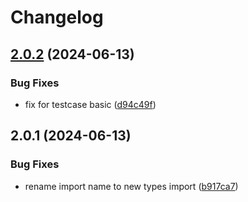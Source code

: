 # Changelog

## [2.0.2](https://github.com/mei/ui/compare/v2.0.1...v2.0.2) (2024-06-13)


### Bug Fixes

* fix for testcase basic ([d94c49f](https://github.com/mei/ui/commit/d94c49fec7c1346c0ab1362c259348b8673ebd74))

## 2.0.1 (2024-06-13)


### Bug Fixes

* rename import name to new types import ([b917ca7](https://github.com/mei/ui/commit/b917ca761aebe821c80a90a557691b6bad3e5e03))
